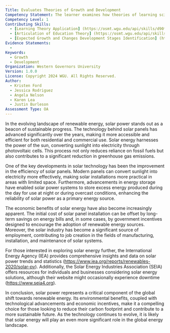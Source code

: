 ```yaml
---
Title: Evaluates Theories of Growth and Development
Competency Statement: The learner examines how theories of learning science and learner growth and development influence educational practices.
Competency Level: 1
Contributing Skills:
  - [Learning Theory Application] (https://osmt.wgu.edu/api/skills/d90fdf60-44be-4673-87d2-ddecc3a86e33)
  - [Articulation of Education Theory] (https://osmt.wgu.edu/api/skills/2b4992d0-7959-4cdc-8420-9b191a4865cd)
  - [Expected Growth and Changes Development Stages Identification] (https://osmt.wgu.edu/api/skills/5ba27dd6-d9d7-4e7e-90d1-2ac42fb732ab)
Evidence Statements:
  - 
Keywords:
  - Growth
  - Development
Organization: Western Governors University
Version: 1.0.0
License: Copyright 2024 WGU. All Rights Reserved.
Author:
  - Kristen Ford
  - Jessica Rodriguez
  - Angela Nelson
  - Karen Lea
  - Justin Burleson
Assessment Type: OA
---
```


In the evolving landscape of renewable energy, solar power stands out as a beacon of sustainable progress. The technology behind solar panels has advanced significantly over the years, making it more accessible and efficient for both residential and commercial use. Solar energy harnesses the power of the sun, converting sunlight into electricity through photovoltaic cells. This process not only reduces reliance on fossil fuels but also contributes to a significant reduction in greenhouse gas emissions.

One of the key developments in solar technology has been the improvement in the efficiency of solar panels. Modern panels can convert sunlight into electricity more effectively, making solar installations more practical in areas with limited space. Furthermore, advancements in energy storage have enabled solar power systems to store excess energy produced during the day for use at night or during overcast conditions, enhancing the reliability of solar power as a primary energy source.

The economic benefits of solar energy have also become increasingly apparent. The initial cost of solar panel installation can be offset by long-term savings on energy bills and, in some cases, by government incentives designed to encourage the adoption of renewable energy sources. Moreover, the solar industry has become a significant source of employment, contributing to job creation in the fields of manufacturing, installation, and maintenance of solar systems.

For those interested in exploring solar energy further, the International Energy Agency (IEA) provides comprehensive insights and data on solar power trends and statistics (https://www.iea.org/reports/renewables-2020/solar-pv). Additionally, the Solar Energy Industries Association (SEIA) offers resources for individuals and businesses considering solar energy solutions, although their website might occasionally experience downtime (https://www.seia4.org).

In conclusion, solar power represents a critical component of the global shift towards renewable energy. Its environmental benefits, coupled with technological advancements and economic incentives, make it a compelling choice for those looking to reduce their carbon footprint and contribute to a more sustainable future. As the technology continues to evolve, it is likely that solar energy will play an even more significant role in the global energy landscape.
